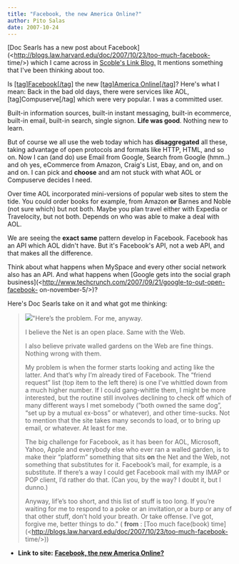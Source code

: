 ```yaml
---
title: "Facebook, the new America Online?"
author: Pito Salas
date: 2007-10-24
---
```




[Doc Searls has a new post about
Facebook](<http://blogs.law.harvard.edu/doc/2007/10/23/too-much-facebook-
time/>) which I came across in [ Scoble's Link
Blog.](<http://www.google.com/reader/public/atom/user/14480565058256660224/state/com.google/>)
It mentions something that I've been thinking about too.

Is [[tag]Facebook[/tag]](<http://brandeis.facebook.com/home.php?> "Facebook")
the new [[tag]America Online[/tag]](<http://www.aol.com/>)? Here's what I
mean: Back in the bad old days, there were services like AOL,
[tag]Compuserve[/tag] which were very popular. I was a committed user.

Built-in information sources, built-in instant messaging, built-in ecommerce,
built-in email, built-in search, single signon. **Life was good**. Nothing new
to learn.

But of course we all use the web today which has **disaggregated** all these,
taking advantage of open protocols and formats like HTTP, HTML, and so on. Now
I can (and do) use Email from Google, Search from Google (hmm..) and oh yes,
eCommerce from Amazon, Craig's List, Ebay, and on, and on and on. I can pick
and **choose** and am not stuck with what AOL or Compuserve decides I need.

Over time AOL incorporated mini-versions of popular web sites to stem the
tide. You could order books for example, from Amazon **or** Barnes and Noble
(not sure which) but not both. Maybe you plan travel either with Expedia or
Travelocity, but not both. Depends on who was able to make a deal with AOL.

We are seeing the **exact same** pattern develop in Facebook. Facebook has an
API which AOL didn't have. But it's Facebook's API, not a web API, and that
makes all the difference.

Think about what happens when MySpace and every other social network also has
an API. And what happens when [Google gets into the social graph
business](<http://www.techcrunch.com/2007/09/21/google-to-out-open-facebook-
on-november-5/>)?

Here's Doc Searls take on it and what got me thinking:

>
> ![](https://i0.wp.com/blogs.law.harvard.edu/doc/files/2007/10/2much.jpg?w=584)"Here’s
> the problem. For me, anyway.
>
> I believe the Net is an open place. Same with the Web.
>
> I also believe private walled gardens on the Web are fine things. Nothing
> wrong with them.
>
> My problem is when the former starts looking and acting like the latter. And
> that’s why I’m already tired of Facebook. The “friend request” list (top
> item to the left there) is one I’ve whittled down from a much higher number.
> If I could gang-whittle them, I might be more interested, but the routine
> still involves declining to check off which of many different ways I met
> somebody (”both owned the same dog”, “set up by a mutual ex-boss” or
> whatever), and other time-sucks. Not to mention that the site takes many
> seconds to load, or to bring up email, or whatever. At least for me.
>
> The big challenge for Facebook, as it has been for AOL, Microsoft, Yahoo,
> Apple and everybody else who ever ran a walled garden, is to make their
> “platform” something that sits **on** the Net and the Web, not something
> that substitutes for it. Facebook’s mail, for example, is a substitute. If
> there’s a way I could get Facebook mail with my IMAP or POP client, I’d
> rather do that. (Can you, by the way? I doubt it, but I dunno.)
>
> Anyway, lif’e’s too short, and this list of stuff is too long. If you’re
> waiting for me to respond to a poke or an invitation,or a burp or any of
> that other stuff, don’t hold your breath. Or take offense. I’ve got, forgive
> me, better things to do." ( **from** : [Too much face(book)
> time](<http://blogs.law.harvard.edu/doc/2007/10/23/too-much-facebook-
> time/>))


* **Link to site:** **[Facebook, the new America Online?](None)**
